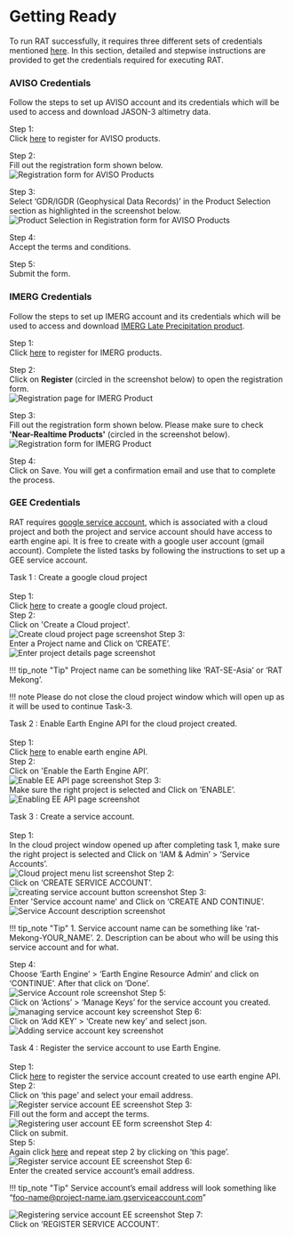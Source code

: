 # Getting Ready

To run RAT successfully, it requires three different sets of credentials mentioned [here](../../QuickStart/UserGuide/#requirements). In this section, detailed and stepwise instructions are provided to get the credentials required for executing RAT.

### AVISO Credentials
Follow the steps to set up AVISO account and its credentials which will be used to access and download JASON-3 altimetry data. 

<span class="preparation_step">Step 1:</span> <br>
Click [here](https://www.aviso.altimetry.fr/en/data/data-access/registration-form.html) to register for AVISO products.

<span class="preparation_step">Step 2:</span> <br>
Fill out the registration form shown below. <br> 
![Registration form for AVISO Products](../../images/aviso/ss1.jpg)

<span class="preparation_step">Step 3:</span> <br>
Select ‘GDR/IGDR (Geophysical Data Records)’ in the Product Selection section as highlighted in the screenshot below. <br>
![Product Selection in Registration form for AVISO Products](../../images/aviso/ss2.jpg)

<span class="preparation_step">Step 4:</span> <br>
Accept the terms and conditions.

<span class="preparation_step">Step 5:</span> <br>
Submit the form.

### IMERG Credentials
Follow the steps to set up IMERG account and its credentials which will be used to access and download [IMERG Late Precipitation product](https://gpm.nasa.gov/taxonomy/term/1415).

<span class="preparation_step">Step 1:</span> <br>
Click [here](https://registration.pps.eosdis.nasa.gov/registration/) to register for IMERG products.

<span class="preparation_step">Step 2:</span> <br>
Click on **Register** (circled in the screenshot below) to open the registration form. <br>
![Registration page for IMERG Product](../../images/imerg/ss1.jpg)

<span class="preparation_step">Step 3:</span> <br>
Fill out the registration form shown below. Please make sure to check **'Near-Realtime Products'** (circled in the screenshot below).<br> 
![Registration form for IMERG Product](../../images/imerg/ss2.jpg)

<span class="preparation_step">Step 4:</span> <br>
Click on Save. You will get a confirmation email and use that to complete the process.

### GEE Credentials
RAT requires [google service account](https://cloud.google.com/iam/docs/service-account-overview), which is associated with a cloud project and both the project and service account should have access to earth engine api. It is free to create with a google user account (gmail account). Complete the listed tasks by following the instructions to set up a GEE service account.

<span class="preparation_task">Task 1 : Create a google cloud project</span> <br><br>
<span class="preparation_step">Step 1:</span> <br>
Click [here](https://developers.google.com/earth-engine/cloud/earthengine_cloud_project_setup) to create a google cloud project.<br>
<span class="preparation_step">Step 2:</span> <br>
Click on 'Create a Cloud project'.<br>
![Create cloud project page screenshot](../../images/gee/ss1.jpg)
<span class="preparation_step">Step 3:</span> <br>
Enter a Project name and Click on ’CREATE’.<br>
![Enter project details page screenshot](../../images/gee/ss2.jpg)

!!! tip_note "Tip"
    Project name can be something like ‘RAT-SE-Asia’ or ‘RAT Mekong’.

!!! note
    Please do not close the cloud project window which will open up as it will be used to continue Task-3. 

<span class="preparation_task">Task 2 : Enable Earth Engine API for the cloud project created.</span> <br><br>
<span class="preparation_step">Step 1:</span> <br>
Click [here](https://developers.google.com/earth-engine/cloud/earthengine_cloud_project_setup) to enable earth engine API.<br>
<span class="preparation_step">Step 2:</span> <br>
Click on 'Enable the Earth Engine API’.<br>
![Enable EE API page screenshot](../../images/gee/ss3.jpg)
<span class="preparation_step">Step 3:</span> <br>
Make sure the right project is selected and Click on ’ENABLE’.
![Enabling EE API page screenshot](../../images/gee/ss4.jpg)

<span class="preparation_task">Task 3 : Create a service account.</span> <br><br>
<span class="preparation_step">Step 1:</span> <br>
In the cloud project window opened up after completing task 1, make sure the right project is selected and Click on ‘IAM & Admin’ > ‘Service Accounts’.<br>
![Cloud project menu list screenshot](../../images/gee/ss5.jpg)
<span class="preparation_step">Step 2:</span> <br>
Click on ‘CREATE SERVICE ACCOUNT’.<br>
![creating service account button screenshot](../../images/gee/ss6.jpg)
<span class="preparation_step">Step 3:</span> <br>
Enter 'Service account name' and Click on ‘CREATE AND CONTINUE’.
![Service Account description screenshot](../../images/gee/ss7.jpg)

!!! tip_note "Tip"
    1. Service account name can be something like ‘rat-Mekong-YOUR_NAME’.
    2. Description can be about who will be using this service account and for what.

<span class="preparation_step">Step 4:</span> <br>
Choose ‘Earth Engine’ > ‘Earth Engine Resource Admin’ and click on ‘CONTINUE’. After that click on ‘Done’.<br>
![Service Account role screenshot](../../images/gee/ss8.jpg)
<span class="preparation_step">Step 5:</span> <br>
Click on ‘Actions’ > ‘Manage Keys’ for the service account you created.<br>
![managing service account key screenshot](../../images/gee/ss9.jpg)
<span class="preparation_step">Step 6:</span> <br>
Click on ‘Add KEY’ > ‘Create new key’ and select json.<br>
![Adding service account key screenshot](../../images/gee/ss10.jpg)

<span class="preparation_task">Task 4 : Register the service account to use Earth Engine.</span> <br><br>
<span class="preparation_step">Step 1:</span> <br>
Click [here](https://developers.google.com/earth-engine/guides/service_account#register-the-service-account-to-use-earth-engine) to register the service account created to use earth engine API. <br>
<span class="preparation_step">Step 2:</span> <br>
Click on ‘this page’ and select your email address.<br>
![Register service account EE screenshot](../../images/gee/ss11.jpg)
<span class="preparation_step">Step 3:</span> <br>
Fill out the form and accept the terms.<br>
![Registering user account EE form screenshot](../../images/gee/ss12.jpg)
<span class="preparation_step">Step 4:</span> <br>
Click on submit. <br>
<span class="preparation_step">Step 5:</span> <br>
Again click [here](https://developers.google.com/earth-engine/guides/service_account#register-the-service-account-to-use-earth-engine) and repeat step 2 by clicking on ‘this page’. 
![Register service account EE screenshot](../../images/gee/ss11.jpg)
<span class="preparation_step">Step 6:</span> <br>
Enter the created service account’s email address.<br>

!!! tip_note "Tip"
    Service account’s email address will look something like “foo-name@project-name.iam.gserviceaccount.com”

![Registering service account EE  screenshot](../../images/gee/ss13.jpg)
<span class="preparation_step">Step 7:</span> <br>
Click on ‘REGISTER SERVICE ACCOUNT’. <br>